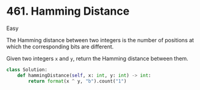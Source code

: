 # 461. Hamming Distance

Easy

The Hamming distance between two integers is the number of positions at which the corresponding bits are different.

Given two integers `x` and `y`, return the Hamming distance between them.

```python
class Solution:
    def hammingDistance(self, x: int, y: int) -> int:
        return format(x ^ y, "b").count("1")
```

